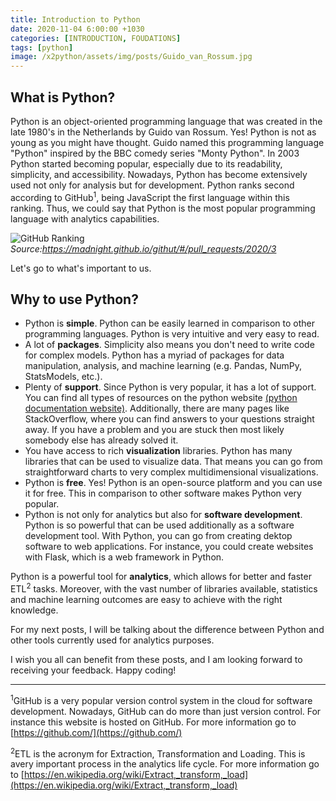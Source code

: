 ```yaml
---
title: Introduction to Python
date: 2020-11-04 6:00:00 +1030
categories: [INTRODUCTION, FOUDATIONS]
tags: [python]
image: /x2python/assets/img/posts/Guido_van_Rossum.jpg
---
```


## What is Python?

Python is an object-oriented programming language that was created in the late 1980's in the Netherlands by Guido van Rossum. Yes! Python is not as young as you might have thought. Guido named this programming language "Python" inspired by the BBC comedy series "Monty Python". In 2003 Python started becoming popular, especially due to its readability, simplicity, and accessibility. Nowadays, Python has become extensively used not only for analysis but for development. Python ranks second according to GitHub<sup>1</sup>, being JavaScript the first language within this ranking. Thus, we could say that Python is the most popular programming language with analytics capabilities.

![GitHub Ranking](/x2python/assets/img/posts/programming_languages_ranking_github.jpg)
*Source:https://madnight.github.io/githut/#/pull_requests/2020/3*

Let's go to what's important to us. 

## Why to use Python?

- Python is **simple**. Python can be easily learned in comparison to other programming languages. Python is very intuitive and very easy to read.
- A lot of **packages**. Simplicity also means you don't need to write code for complex models. Python has a myriad of packages for data manipulation, analysis, and machine learning (e.g. Pandas, NumPy, StatsModels, etc.).
- Plenty of **support**. Since Python is very popular, it has a lot of support. You can find all types of resources on the python website [(python documentation website)](https://docs.python.org/3/). Additionally, there are many pages like StackOverflow, where you can find answers to your questions straight away. If you have a problem and you are stuck then most likely somebody else has already solved it.
- You have access to rich **visualization** libraries. Python has many libraries that can be used to visualize data. That means you can go from straightforward charts to very complex multidimensional visualizations.
- Python is **free**. Yes! Python is an open-source platform and you can use it for free. This in comparison to other software makes Python very popular.
- Python is not only for analytics but also for **software development**. Python is so powerful that can be used additionally as a software development tool. With Python, you can go from creating dektop software to web applications. For instance, you could create websites with Flask, which is a web framework in Python. 

Python is a powerful tool for **analytics**, which allows for better and faster ETL<sup>2</sup> tasks. Moreover, with the vast number of libraries available, statistics and machine learning outcomes are easy to achieve with the right knowledge. 

For my next posts, I will be talking about the difference between Python and other tools currently used for analytics purposes.

I wish you all can benefit from these posts, and I am looking forward to receiving your feedback. Happy coding!

---

<sup>1</sup>GitHub is a very popular version control system in the cloud for software development. Nowadays, GitHub can do more than just version control. For instance this website is hosted on GitHub. For more information go to [https://github.com/](https://github.com/)

<sup>2</sup>ETL is the acronym for Extraction, Transformation and Loading. This is avery important process in the analytics life cycle. For more information go to [https://en.wikipedia.org/wiki/Extract,_transform,_load](https://en.wikipedia.org/wiki/Extract,_transform,_load)